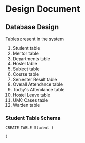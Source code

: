 # Design Document

## Database Design

Tables present in the system:

1. Student table
2. Mentor table
3. Departments table
4. Hostel table
5. Subject table
6. Course table
7. Semester Result table
8. Overall Attendance table
9. Today's Attendance table
10. Hostel Leave table
11. UMC Cases table
12. Warden table

### Student Table Schema

```
CREATE TABLE Student (
  
)
```